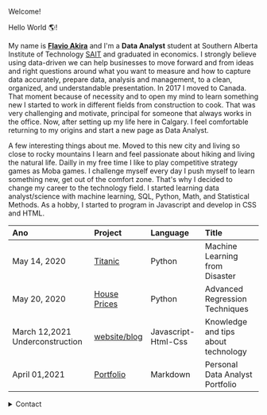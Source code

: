 Welcome!

Hello World :earth_americas:!


My name is [**Flavio Akira**](https://www.linkedin.com/in/flavio-akira/?locale=en_US) and I'm a **Data Analyst** student at Southern Alberta Institute of Technology [SAIT](https://www.sait.ca/programs-and-courses/certificates/data-analytics-part-time) and graduated in economics. I strongly believe using data-driven we can help businesses to move forward and from ideas and right questions around what you want to measure and how to capture data accurately, prepare data, analysis and management, to a clean, organized, and understandable presentation. In 2017 I moved to Canada. That moment because of necessity and to open my mind to learn something new I started to work in different fields from construction to cook. That was very challenging and motivate, principal for someone that always works in the office. Now, after setting up my life here in Calgary. I feel comfortable returning to my origins and start a new page as Data Analyst.  

A few interesting things about me. Moved to this new city and living so close to rocky mountains I learn and feel passionate about hiking and living the natural life. Dailly in my free time I like to play competitive strategy games as Moba games. I challenge myself every day I push myself to learn something new, get out of the comfort zone. That's why I decided to change my career to the technology field. I started learning data analyst/science with machine learning, SQL, Python, Math, and Statistical Methods. As a hobby, I started to program in Javascript and develop in CSS and HTML.


Ano | Project | Language | Title
:--- | :--- | :--- | :---
May 14, 2020 | [Titanic](https://github.com/flaakira/Kaggle/blob/master/Titanic.ipynb) | Python | Machine Learning from Disaster
May 20, 2020 | [House Prices](https://github.com/flaakira/Kaggle/blob/master/House_prices.ipynb) | Python | Advanced Regression Techniques
March 12,2021 Underconstruction| [website/blog](https://github.com/flaakira/curso_html) | Javascript-Html-Css  | Knowledge and tips about technology 
April 01,2021 | [Portfolio](https://github.com/flaakira/flavio_akira_portfolio/blob/gh-pages/index.md)| Markdown| Personal Data Analyst Portfolio




<details>
  <summary>Contact</summary>
  
  
  I’m currently applying to jobs in Data Analyst, Business Analyst, Machine Learning, and Data Sciences. If you are looking for a hardworking team member, look no further!
  
 
👨‍🎓 I’m currently [data analyst student](https://www.sait.ca/programs-and-courses/certificates/data-analytics-part-time)

💼  How to reach me: [Linkedin](https://www.linkedin.com/in/flavio-akira/?locale=en_US)

🖥️ Portfolio: [Portfolio](https://flaakira.github.io/flavio_akira_portfolio/)

📸  Instagram: [@flaakira](https://www.instagram.com/flaakira/)

📁 Facebook: [Flavio Akira](https://www.facebook.com/flavioakira.tikaishi)


:octocat: Github: [projects](https://github.com/flaakira?tab=repositories)


